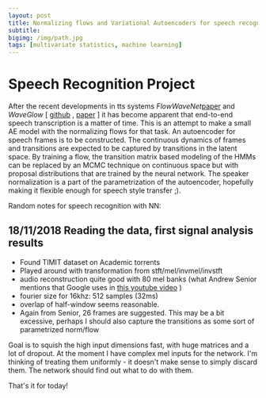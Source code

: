 ```yaml
---
layout: post
title: Normalizing flows and Variational Autoencoders for speech recognition (speech-to-text)
subtitle: 
bigimg: /img/path.jpg
tags: [multivariate statistics, machine learning]
---
```

# Speech Recognition Project 
After the recent developments in tts systems *FlowWaveNet*[paper](https://arxiv.org/abs/1811.02155) and *WaveGlow* \[ [github](https://github.com/NVIDIA/waveglow) ,  [paper](https://arxiv.org/abs/1811.00002) \]
it has become apparent that end-to-end speech transcription is a matter of time. This is an attempt to make a small AE model with the normalizing flows for that task. An autoencoder for speech frames is to be constructed. The continuous dynamics of frames and transitions are expected to be captured by transitions in the latent space. By training a flow, the transition matrix based modeling of the HMMs can be replaced by an MCMC technique on continuous space but with proposal distributions that are trained by the neural network. The speaker normalization is a part of the parametrization of the autoencoder,
hopefully making it flexible enough for speech style transfer ;).

Random notes for speech recognition with NN:

## 18/11/2018 Reading the data, first signal analysis results
* Found TIMIT dataset on Academic torrents
* Played around with transformation from stft/mel/invmel/invstft
* audio reconstruction quite good with 80 mel banks (what Andrew Senior mentions that Google uses in [this youtube video](https://www.youtube.com/watch?v=HyUtT_z-cms) )
* fourier size for 16khz: 512 samples (32ms) 
* overlap of half-window seems reasonable. 
* Again from Senior, 26 frames are suggested. This may be a bit excessive, perhaps I should also capture the transitions as some sort of parametrized norm/flow 

Goal is to squish the high input dimensions fast, with huge matrices and a lot of dropout. 
At the moment I have complex mel inputs for the network. I'm thinking of treating them uniformly - it doesn't make sense to simply discard them. The network should find out what to do with them.


That's it for today!

